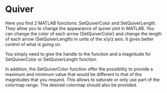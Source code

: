 # Quiver

Here you find 2 MATLAB functions: SetQuiverColor and SetQuiverLength.
They allow you to change the appearance of quiver plot in MATLAB.
You can change the color of each arrow (SetQuiverColor) and
change the length of each arrow (SetQuiverLength) in units of the x/y/z axis.
It gives better control of what is going on.

You simply need to give the handle to the function and a magnitude for
SetQuiverColor or SetQuiverLength function.

In addition, the SetQuiverColor function offer the possibility to provide a
maximum and minimum value that would be different to that of the magnitudes that
you request. This allows to saturate or only use part of the colormap range.
The desired colormap should also be provided.
